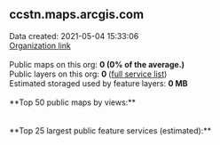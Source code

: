 <h2>ccstn.maps.arcgis.com</h2> Data created: 2021-05-04 15:33:06 <br /><a target='new' href='https://ccstn.maps.arcgis.com'>Organization link</a><br /><br />Public maps on this org: <b>0 (0% of the average.)</b><br />Public layers on this org: <b>0 </b>(<a target='new' href='https://services.arcgis.com/6f8K4eg2zP2SzNao/ArcGIS/rest/services'>full service list</a>)<br />Estimated storaged used by feature layers: <b>0 MB</b><br /><br />**Top 50 public maps by views:**<br /><br /><br />**Top 25 largest public feature services (estimated):**<br />